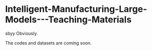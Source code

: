 # Intelligent-Manufacturing-Large-Models---Teaching-Materials
sbyy
Obviously.

The codes and datasets are coming soon.
